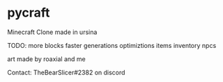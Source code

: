 # pycraft
Minecraft Clone made in ursina

TODO:
  more blocks
  faster generations
  optimiztions
  items
  inventory
  npcs

art made by roaxial and me

Contact: TheBearSlicer#2382 on discord
